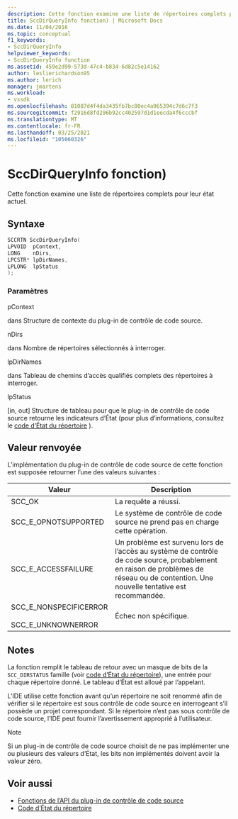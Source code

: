 ```yaml
---
description: Cette fonction examine une liste de répertoires complets pour leur état actuel.
title: SccDirQueryInfo fonction) | Microsoft Docs
ms.date: 11/04/2016
ms.topic: conceptual
f1_keywords:
- SccDirQueryInfo
helpviewer_keywords:
- SccDirQueryInfo function
ms.assetid: 459e2d99-573d-47c4-b834-6d82c5e14162
author: leslierichardson95
ms.author: lerich
manager: jmartens
ms.workload:
- vssdk
ms.openlocfilehash: 81087d4f4da3435fb7bc80ec4a965394c7d6c7f3
ms.sourcegitcommit: f2916d8fd296b92cc402597d1d1eecda4f6cccbf
ms.translationtype: MT
ms.contentlocale: fr-FR
ms.lasthandoff: 03/25/2021
ms.locfileid: "105060326"
---
```

# <a name="sccdirqueryinfo-function"></a>SccDirQueryInfo fonction)
Cette fonction examine une liste de répertoires complets pour leur état actuel.

## <a name="syntax"></a>Syntaxe

```cpp
SCCRTN SccDirQueryInfo(
LPVOID  pContext,
LONG    nDirs,
LPCSTR* lpDirNames,
LPLONG  lpStatus
);
```

### <a name="parameters"></a>Paramètres
 pContext

dans Structure de contexte du plug-in de contrôle de code source.

 nDirs

dans Nombre de répertoires sélectionnés à interroger.

 lpDirNames

dans Tableau de chemins d’accès qualifiés complets des répertoires à interroger.

 lpStatus

[in, out] Structure de tableau pour que le plug-in de contrôle de code source retourne les indicateurs d’État (pour plus d’informations, consultez le [code d’État du répertoire](../extensibility/directory-status-code-enumerator.md) ).

## <a name="return-value"></a>Valeur renvoyée
 L’implémentation du plug-in de contrôle de code source de cette fonction est supposée retourner l’une des valeurs suivantes :

|Valeur|Description|
|-----------|-----------------|
|SCC_OK|La requête a réussi.|
|SCC_E_OPNOTSUPPORTED|Le système de contrôle de code source ne prend pas en charge cette opération.|
|SCC_E_ACCESSFAILURE|Un problème est survenu lors de l’accès au système de contrôle de code source, probablement en raison de problèmes de réseau ou de contention. Une nouvelle tentative est recommandée.|
|SCC_E_NONSPECIFICERROR<br /><br /> SCC_E_UNKNOWNERROR|Échec non spécifique.|

## <a name="remarks"></a>Notes
 La fonction remplit le tableau de retour avec un masque de bits de la `SCC_DIRSTATUS` famille (voir [code d’État du répertoire](../extensibility/directory-status-code-enumerator.md)), une entrée pour chaque répertoire donné. Le tableau d’État est alloué par l’appelant.

 L’IDE utilise cette fonction avant qu’un répertoire ne soit renommé afin de vérifier si le répertoire est sous contrôle de code source en interrogeant s’il possède un projet correspondant. Si le répertoire n’est pas sous contrôle de code source, l’IDE peut fournir l’avertissement approprié à l’utilisateur.

> [!NOTE]
> Si un plug-in de contrôle de code source choisit de ne pas implémenter une ou plusieurs des valeurs d’État, les bits non implémentés doivent avoir la valeur zéro.

## <a name="see-also"></a>Voir aussi
- [Fonctions de l’API du plug-in de contrôle de code source](../extensibility/source-control-plug-in-api-functions.md)
- [Code d’État du répertoire](../extensibility/directory-status-code-enumerator.md)
